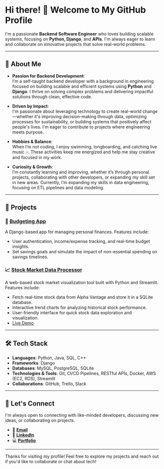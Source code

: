# Hi there! 👋 Welcome to My GitHub Profile

I'm a passionate **Backend Software Engineer** who loves building scalable systems, focusing on **Python, Django**, and **APIs**. I'm always eager to learn and collaborate on innovative projects that solve real-world problems. 

---

## 🚀 **About Me**

- **Passion for Backend Development**:  
  I’m a self-taught backend developer with a background in engineering focused on building scalable and efficient systems using **Python** and **Django**. I thrive on solving complex problems and delivering impactful solutions through clean, effective code.

- **Driven by Impact**:  
  I'm passionate about leveraging technology to create real-world change—whether it's improving decision-making through data, optimizing processes for sustainability, or building systems that positively affect people's lives. I'm eager to contribute to projects where engineering meets purpose.

- **Hobbies & Balance**:  
  When I’m not coding, I enjoy swimming, longboarding, and catching live music 🎶. These activities keep me energized and help me stay creative and focused in my work.

- **Curiosity & Growth**:  
  I’m constantly learning and improving, whether it’s through personal projects, collaborating with other developers, or expanding my skill set in new areas. Currently, I’m expanding my skills in data 
 engineering, focusing on ETL pipelines and data modeling.

---

## 📂 **Projects**

### 🏦 [Budgeting App](https://github.com/jasmine-pok/budgeting-proj/tree/main)
A Django-based app for managing personal finances. Features include:
- User authentication, income/expense tracking, and real-time budget insights.
- Set savings goals and simulate the impact of non-essential spending on savings timelines.

### 📈 [Stock Market Data Processor](https://github.com/jasmine-pok/Stock-Market-Data-Processor)  
A web-based stock market visualization tool built with Python and Streamlit. Features include:  

- Fetch real-time stock data from Alpha Vantage and store it in a SQLite database.  
- Interactive trend charts for analyzing historical stock performance.  
- User-friendly interface for quick stock data exploration and visualization.  
- [Live Demo](https://sjpok-market-visualizer.streamlit.app/)  


---

## 🛠️ **Tech Stack**

- **Languages**: Python, Java, SQL, C++
- **Frameworks**: Django
- **Databases**: MySQL, PostgreSQL, SQLite
- **Technologies & Tools**: Git, CI/CD Pipelines, RESTful APIs, Docker, AWS (EC2, RDS), Streamlit
- **Collaborations**: GitHub, Trello, Slack

---

## 💬 **Let's Connect**

I'm always open to connecting with like-minded developers, discussing new ideas, or collaborating on projects.

- 📧 [**Email**](mailto:sochetajpok@gmail.com)
- 💼 [**LinkedIn**](https://www.linkedin.com/in/socheatapokut23/)
- 💻 [**Portfolio**](https://socheatajpok.com/)

---

Thanks for visiting my profile! Feel free to explore my projects and reach out if you'd like to collaborate or chat about tech!

